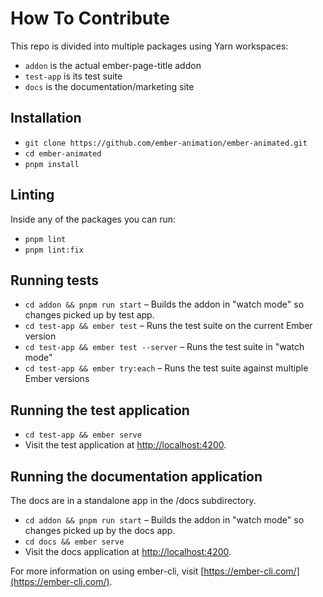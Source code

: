 # How To Contribute

This repo is divided into multiple packages using Yarn workspaces:

- `addon` is the actual ember-page-title addon
- `test-app` is its test suite
- `docs` is the documentation/marketing site


## Installation

* `git clone https://github.com/ember-animation/ember-animated.git`
* `cd ember-animated`
* `pnpm install`

## Linting

Inside any of the packages you can run:

* `pnpm lint`
* `pnpm lint:fix`

## Running tests

* `cd addon && pnpm run start` – Builds the addon in "watch mode" so changes picked up by test app.
* `cd test-app && ember test` – Runs the test suite on the current Ember version
* `cd test-app && ember test --server` – Runs the test suite in "watch mode"
* `cd test-app && ember try:each` – Runs the test suite against multiple Ember versions

## Running the test application

* `cd test-app && ember serve`
* Visit the test application at [http://localhost:4200](http://localhost:4200).

## Running the documentation application

The docs are in a standalone app in the /docs subdirectory.

* `cd addon && pnpm run start` – Builds the addon in "watch mode" so changes picked up by the docs app.
* `cd docs && ember serve`
* Visit the docs application at [http://localhost:4200](http://localhost:4200).

For more information on using ember-cli, visit [https://ember-cli.com/](https://ember-cli.com/).
